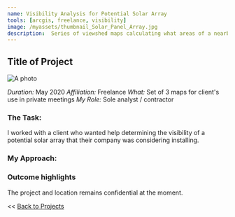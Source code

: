 ```yaml
---
name: Visibility Analysis for Potential Solar Array
tools: [arcgis, freelance, visibility]
image: /myassets/thumbnail_Solar_Panel_Array.jpg
description:  Series of viewshed maps calculating what areas of a nearby town could see a solar array, if it was installed
---
```


## Title of Project ##

![A photo](http://placekitten.com/400/375)

*Duration:* May 2020 
*Affiliation:* Freelance
*What:* Set of 3 maps for client's use in private meetings 
*My Role:* Sole analyst / contractor

### The Task:

I worked with a client who wanted help determining the visibility of a potential solar array that their company was considering installing. 

### My Approach: 



### Outcome highlights

The project and location remains confidential at the moment.


<< [Back to Projects](/projects/)